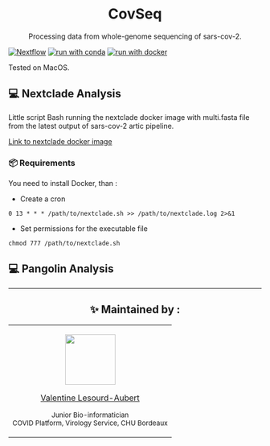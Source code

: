 <h1 id="CovSeq" align="center">
CovSeq 
</h1>

<p id="CovSeq" align="center">
Processing data from whole-genome sequencing of sars-cov-2. 
</p>

[![Nextflow](https://img.shields.io/badge/nextflow%20DSL2-%E2%89%A521.04.0-23aa62.svg?labelColor=000000)](https://www.nextflow.io/)
[![run with conda](http://img.shields.io/badge/run%20with-conda-3EB049?labelColor=000000&logo=anaconda)](https://docs.conda.io/en/latest/)
[![run with docker](https://img.shields.io/badge/run%20with-docker-0db7ed?labelColor=000000&logo=docker)](https://www.docker.com/)

Tested on MacOS.


## 💻 Nextclade Analysis

Little script Bash running the nextclade docker image with multi.fasta file from the latest output of sars-cov-2 artic pipeline.

[Link to nextclade docker image]("https://hub.docker.com/r/nextstrain/nextclade")
 
### 📦 Requirements

You need to install Docker, than :
   
- Create a cron

``` 0 13 * * * /path/to/nextclade.sh >> /path/to/nextclade.log 2>&1 ```

- Set permissions for the executable file

``` chmod 777 /path/to/nextclade.sh ```

## 💻 Pangolin Analysis

---

<h2 id="maintenedby" align="center">
✨ Maintained by :
</h2>

<table align="center">
  <tr>
  <td align="center">
<p align="center">
  <p align="center">
    <a href="https://github.com/valentinelsra"> 
      <img src="https://avatars.githubusercontent.com/valentinelsra" width="100px;" alt=""/>
    </a> 
  </p>
  <p align="center">
    <p align="center">
      <a href="https://github.com/valentinelsra">
      Valentine Lesourd-Aubert
      </a>
    </p>
    <p align="center">
      <small>Junior Bio-informatician</small></br>
      <small>COVID Platform, Virology Service, CHU Bordeaux</small></br>
    </p>
  </p>
  </td>
  </tr>
</table>
